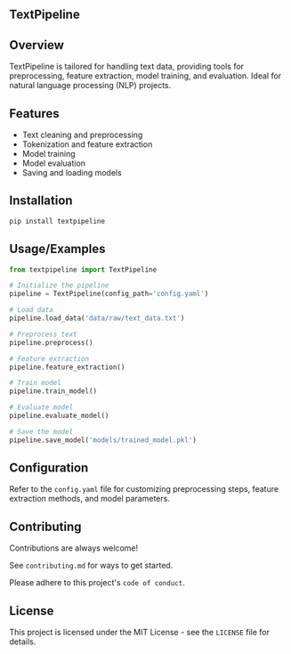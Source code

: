 
## TextPipeline

## Overview
TextPipeline is tailored for handling text data, providing tools for preprocessing, feature extraction, model training, and evaluation. Ideal for natural language processing (NLP) projects.
## Features

- Text cleaning and preprocessing
- Tokenization and feature extraction
- Model training
- Model evaluation
- Saving and loading models


## Installation
```bash
pip install textpipeline
```
    
## Usage/Examples

```python
from textpipeline import TextPipeline

# Initialize the pipeline
pipeline = TextPipeline(config_path='config.yaml')

# Load data
pipeline.load_data('data/raw/text_data.txt')

# Preprocess text
pipeline.preprocess()

# Feature extraction
pipeline.feature_extraction()

# Train model
pipeline.train_model()

# Evaluate model
pipeline.evaluate_model()

# Save the model
pipeline.save_model('models/trained_model.pkl')
```


## Configuration
Refer to the `config.yaml` file for customizing preprocessing steps, feature extraction methods, and model parameters.
## Contributing

Contributions are always welcome!

See `contributing.md` for ways to get started.

Please adhere to this project's `code of conduct`.


## License

This project is licensed under the MIT License - see the `LICENSE` file for details.

